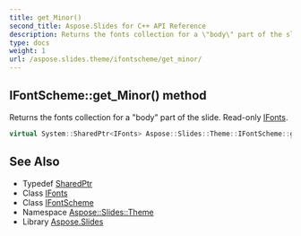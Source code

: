 ```yaml
---
title: get_Minor()
second_title: Aspose.Slides for C++ API Reference
description: Returns the fonts collection for a \"body\" part of the slide. Read-only IFonts.
type: docs
weight: 1
url: /aspose.slides.theme/ifontscheme/get_minor/
---
```

## IFontScheme::get_Minor() method


Returns the fonts collection for a \"body\" part of the slide. Read-only [IFonts](../../../aspose.slides/ifonts/).

```cpp
virtual System::SharedPtr<IFonts> Aspose::Slides::Theme::IFontScheme::get_Minor()=0
```

## See Also

* Typedef [SharedPtr](../../../system/sharedptr/)
* Class [IFonts](../../../aspose.slides/ifonts/)
* Class [IFontScheme](../)
* Namespace [Aspose::Slides::Theme](../../)
* Library [Aspose.Slides](../../../)
